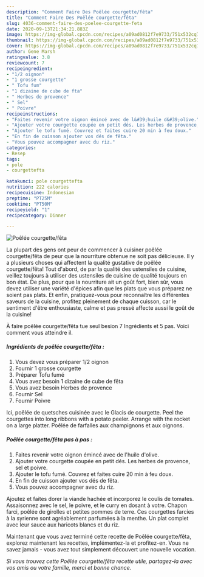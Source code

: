 ```yaml
---
description: "Comment Faire Des Poêlée courgette/fêta"
title: "Comment Faire Des Poêlée courgette/fêta"
slug: 4036-comment-faire-des-poelee-courgette-feta
date: 2020-09-13T21:34:21.883Z
image: https://img-global.cpcdn.com/recipes/a09ad0812f7e9733/751x532cq70/poelee-courgettefeta-photo-principale-de-la-recette.jpg
thumbnail: https://img-global.cpcdn.com/recipes/a09ad0812f7e9733/751x532cq70/poelee-courgettefeta-photo-principale-de-la-recette.jpg
cover: https://img-global.cpcdn.com/recipes/a09ad0812f7e9733/751x532cq70/poelee-courgettefeta-photo-principale-de-la-recette.jpg
author: Gene Marsh
ratingvalue: 3.8
reviewcount: 7
recipeingredient:
- "1/2 oignon"
- "1 grosse courgette"
- " Tofu fum"
- "1 dizaine de cube de fta"
- " Herbes de provence"
- " Sel"
- " Poivre"
recipeinstructions:
- "Faites revenir votre oignon émincé avec de l&#39;huile d&#39;olive."
- "Ajouter votre courgette coupée en petit dés. Les herbes de provence, sel et poivre."
- "Ajouter le tofu fumé. Couvrez et faites cuire 20 min à feu doux."
- "En fin de cuisson ajouter vos dés de fêta."
- "Vous pouvez accompagner avec du riz."
categories:
- Resep
tags:
- pole
- courgettefta

katakunci: pole courgettefta 
nutrition: 222 calories
recipecuisine: Indonesian
preptime: "PT25M"
cooktime: "PT50M"
recipeyield: "1"
recipecategory: Dinner

---
```



![Poêlée courgette/fêta](https://img-global.cpcdn.com/recipes/a09ad0812f7e9733/751x532cq70/poelee-courgettefeta-photo-principale-de-la-recette.jpg)

La plupart des gens ont peur de commencer à cuisiner poêlée courgette/fêta de peur que la nourriture obtenue ne soit pas délicieuse. Il y a plusieurs choses qui affectent la qualité gustative de poêlée courgette/fêta! Tout d'abord, de par la qualité des ustensiles de cuisine, veillez toujours à utiliser des ustensiles de cuisine de qualité toujours en bon état. De plus, pour que la nourriture ait un goût fort, bien sûr, vous devez utiliser une variété d'épices afin que les plats que vous préparez ne soient pas plats. Et enfin, pratiquez-vous pour reconnaître les différentes saveurs de la cuisine, profitez pleinement de chaque cuisson, car le sentiment d'être enthousiaste, calme et pas pressé affecte aussi le goût de la cuisine!

<!--inarticleads1-->

À faire poêlée courgette/fêta tue seul besion 7 Ingrédients et 5 pas. Voici comment vous atteindre il.

##### Ingrédients de poêlée courgette/fêta :

1. Vous devez vous préparer 1/2 oignon
1. Fournir 1 grosse courgette
1. Préparer  Tofu fumé
1. Vous avez besoin 1 dizaine de cube de fêta
1. Vous avez besoin  Herbes de provence
1. Fournir  Sel
1. Fournir  Poivre


Ici, poêlée de quetsches cuisinée avec le Glacis de courgette. Peel the courgettes into long ribbons with a potato peeler. Arrange with the rocket on a large platter. Poêlée de farfalles aux champignons et aux oignons. 

<!--inarticleads2-->

##### Poêlée courgette/fêta pas à pas :

1. Faites revenir votre oignon émincé avec de l&#39;huile d&#39;olive.
1. Ajouter votre courgette coupée en petit dés. Les herbes de provence, sel et poivre.
1. Ajouter le tofu fumé. Couvrez et faites cuire 20 min à feu doux.
1. En fin de cuisson ajouter vos dés de fêta.
1. Vous pouvez accompagner avec du riz.


Ajoutez et faites dorer la viande hachée et incorporez le coulis de tomates. Assaisonnez avec le sel, le poivre, et le curry en dosant à votre. Chapon farci, poêlée de girolles et petites pommes de terre. Ces courgettes farcies à la syrienne sont agréablement parfumées à la menthe. Un plat complet avec leur sauce aux haricots blancs et du riz. 

<!--inarticleads1-->

<p>
Maintenant que vous avez terminé cette recette de Poêlée courgette/fêta, explorez maintenant les recettes, implémentez-la et profitez-en. Vous ne savez jamais - vous avez tout simplement découvert une nouvelle vocation.
</p>

<p>
<i>Si vous trouvez cette Poêlée courgette/fêta recette utile, partagez-la avec vos amis ou votre famille, merci et bonne chance.</i>
</p>
